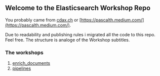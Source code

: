 ## Welcome to the Elasticsearch Workshop Repo

You probably came from [cdax.ch](https://cdax.ch/?s=elasticsearch+workshop) or [https://pascalth.medium.com/](https://pascalth.medium.com/). 

Due to readability and publishing rules i migrated all the code to this repo. Feel free. The structure is analoge of the Workshop subtitles.

### The workshops

1. [enrich_documents](https://pascalthalmann.github.io/ElasticWorkshop/1_enrich_documents/)
2. [pipelines](https://pascalthalmann.github.io/ElasticWorkshop/2_pipelines/)

